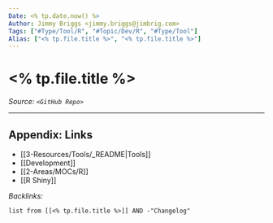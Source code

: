 ```yaml
---
Date: <% tp.date.now() %>
Author: Jimmy Briggs <jimmy.briggs@jimbrig.com>
Tags: ["#Type/Tool/R", "#Topic/Dev/R", "#Type/Tool"]
Alias: ["<% tp.file.title %>", "<% tp.file.title %>"]
---
```


# <% tp.file.title %>

*Source: `<GitHub Repo>`*

***

## Appendix: Links

- [[3-Resources/Tools/_README|Tools]]
- [[Development]]
- [[2-Areas/MOCs/R]]
- [[R Shiny]]


*Backlinks:*

```dataview
list from [[<% tp.file.title %>]] AND -"Changelog"
```